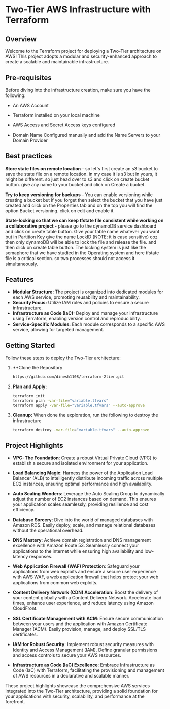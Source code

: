# Two-Tier AWS Infrastructure with Terraform

## Overview

Welcome to the Terraform project for deploying a Two-Tier architecture on AWS! This project adopts a modular and security-enhanced approach to create a scalable and maintainable infrastructure.


## Pre-requisites
Before diving into the infrastructure creation, make sure you have the following:

  - An AWS Account

  - Terraform installed on your local machine

  - AWS Access and Secret Access keys configured

  - Domain Name Configured manually and add the Name Servers to your Domain Provider

## Best practices
   **Store state files on remote location**
    - so let's first create an s3 bucket to save the state file on a remote location. in my case it is s3 but in yours, it might be different. so just head over to s3 and click on create 
      bucket button. give any name to your bucket and click on Create a bucket.

   **Try to keep versioning for backups**
    - You can enable versioning while creating a bucket but if you forget then select the bucket that you have just created and click on the Properties tab and on the top you will find 
      the option Bucket versioning. click on edit and enable it.

   **State-locking so that we can keep tfstate file consistent while working on a collaborative project**
    - please go to the dynamoDB service dashboard and click on create table button. Give your table name whatever you want but in Partition Key give the name LockID (NOTE: it is case 
      sensitive) coz then only dynamoDB will be able to lock the file and release the file. and then click on create table button. The locking system is just like the semaphore that we 
      have studied in the Operating system and here tfstate file is a critical section. so two processes should not access it simultaneously.

## Features

- **Modular Structure:** The project is organized into dedicated modules for each AWS service, promoting reusability and maintainability.
- **Security Focus:** Utilize IAM roles and policies to ensure a secure infrastructure.
- **Infrastructure as Code (IaC):** Deploy and manage your infrastructure using Terraform, enabling version control and reproducibility.
- **Service-Specific Modules:** Each module corresponds to a specific AWS service, allowing for targeted management.

## Getting Started

Follow these steps to deploy the Two-Tier architecture:

1. **Clone the Repository

   ```bash
   https://github.com/dinesh1108/terraform-2tier.git
   ```

2.  **Plan and Apply:**
    ```bash
    terraform init
    terraform plan -var-file="variable.tfvars" 
    terraform apply -var-file="variable.tfvars" --auto-approve
    ```

3. **Cleanup:**
When done the exploration, run the following to destroy the infrastructure
    ```bash
    terraform destroy -var-file="variable.tfvars" --auto-approve
    ```

## Project Highlights

- **VPC: The Foundation**: Create a robust Virtual Private Cloud (VPC) to establish a secure and isolated environment for your application.

- **Load Balancing Magic**: Harness the power of the Application Load Balancer (ALB) to intelligently distribute incoming traffic across multiple EC2 instances, ensuring optimal performance and high availability.

- **Auto Scaling Wonders**: Leverage the Auto Scaling Group to dynamically adjust the number of EC2 instances based on demand. This ensures your application scales seamlessly, providing resilience and cost efficiency.

- **Database Sorcery**: Dive into the world of managed databases with Amazon RDS. Easily deploy, scale, and manage relational databases without the operational overhead.

- **DNS Mastery**: Achieve domain registration and DNS management excellence with Amazon Route 53. Seamlessly connect your applications to the internet while ensuring high availability and low-latency responses.

- **Web Application Firewall (WAF) Protection**: Safeguard your applications from web exploits and ensure a secure user experience with AWS WAF, a web application firewall that helps protect your web applications from common web exploits.

- **Content Delivery Network (CDN) Acceleration**: Boost the delivery of your content globally with a Content Delivery Network. Accelerate load times, enhance user experience, and reduce latency using Amazon CloudFront.

- **SSL Certificate Management with ACM**: Ensure secure communication between your users and the application with Amazon Certificate Manager (ACM). Easily provision, manage, and deploy SSL/TLS certificates.

- **IAM for Robust Security**: Implement robust security measures with Identity and Access Management (IAM). Define granular permissions and access controls to secure your AWS resources.

- **Infrastructure as Code (IaC) Excellence**: Embrace Infrastructure as Code (IaC) with Terraform, facilitating the provisioning and management of AWS resources in a declarative and scalable manner.

These project highlights showcase the comprehensive AWS services integrated into the Two-Tier architecture, providing a solid foundation for your applications with security, scalability, and performance at the forefront.

